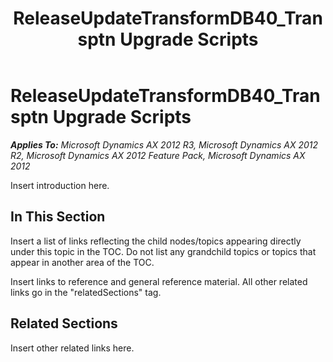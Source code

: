 ﻿---
title: ReleaseUpdateTransformDB40_Transptn Upgrade Scripts
TOCTitle: ReleaseUpdateTransformDB40_Transptn Upgrade Scripts
ms:assetid: 9787bb82-ecc7-4698-94b5-81cb3daf3165
ms:mtpsurl: https://msdn.microsoft.com/en-us/library/JJ686218(v=AX.60)
ms:contentKeyID: 49709923
ms.date: 05/18/2015
mtps_version: v=AX.60
---

# ReleaseUpdateTransformDB40\_Transptn Upgrade Scripts 


_**Applies To:** Microsoft Dynamics AX 2012 R3, Microsoft Dynamics AX 2012 R2, Microsoft Dynamics AX 2012 Feature Pack, Microsoft Dynamics AX 2012_

Insert introduction here.

## In This Section

Insert a list of links reflecting the child nodes/topics appearing directly under this topic in the TOC. Do not list any grandchild topics or topics that appear in another area of the TOC.


Insert links to reference and general reference material. All other related links go in the "relatedSections" tag.

## Related Sections

Insert other related links here.

  


